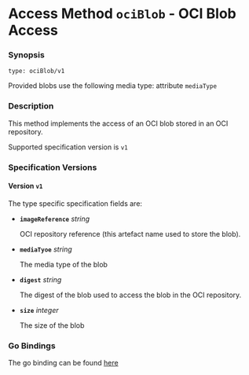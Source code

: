 
# Access Method `ociBlob` - OCI Blob Access


### Synopsis
```
type: ociBlob/v1
```

Provided blobs use the following media type: attribute `mediaType`

### Description
This method implements the access of an OCI blob stored in an OCI repository.

Supported specification version is `v1`



### Specification Versions

#### Version `v1`

The type specific specification fields are:

- **`imageReference`** *string*

  OCI repository reference (this artefact name used to store the blob).

- **`mediaTyoe`** *string*

  The media type of the blob

- **`digest`** *string*

  The digest of the blob used to access the blob in the OCI repository.

- **`size`** *integer*

  The size of the blob


### Go Bindings

The go binding can be found [here](method.go)

